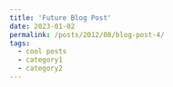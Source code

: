 ```yaml
---
title: 'Future Blog Post'
date: 2023-01-02
permalink: /posts/2012/08/blog-post-4/
tags:
  - cool posts
  - category1
  - category2
---
```

